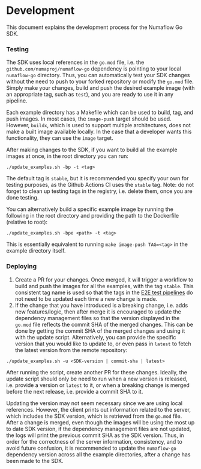 # Development

This document explains the development process for the Numaflow Go SDK.


### Testing

The SDK uses local references in the `go.mod` file, i.e. the `github.com/numaproj/numaflow-go` dependency is pointing to your local
`numaflow-go` directory. Thus, you can automatically test your SDK changes without the need to push to your forked repository or modify the `go.mod` file.
Simply make your changes, build and push the desired example image (with an appropriate tag, such as `test`), and you are ready to use it in any pipeline.

Each example directory has a Makefile which can be used to build, tag, and push images. In most cases, the `image-push` target should be used.
However, `buildx`, which is used to support multiple architectures, does not make a built image available locally. In the case that a developer 
wants this functionality, they can use the `image` target.

After making changes to the SDK, if you want to build all the example images at once, in the root directory you can run:
```shell
./update_examples.sh -bp -t <tag>
```
The default tag is `stable`, but it is recommended you specify your own for testing purposes, as the Github Actions CI uses the `stable` tag. Note: do not forget to clean up testing tags
in the registry, i.e. delete them, once you are done testing.

You can alternatively build a specific example image by running the following in the root directory and providing the path to the Dockerfile (relative to root):
```shell
./update_examples.sh -bpe <path> -t <tag>
```
This is essentially equivalent to running `make image-push TAG=<tag>` in the example directory itself.

### Deploying

1. Create a PR for your changes. Once merged, it will trigger a workflow to build and push the images for all the examples, 
with the tag `stable`. This consistent tag name is used so that the tags in the [E2E test pipelines](https://github.com/numaproj/numaflow/tree/main/test) do not need to be 
updated each time a new change is made. 
2. If the change that you have introduced is a breaking change, i.e. adds new features/logic, then after merge it is encouraged to update the dependency management files so that the version 
displayed in the `go.mod` file reflects the commit SHA of the merged changes. This can be done by getting the
commit SHA of the merged changes and using it with the update script. Alternatively, you can provide the specific version that you would like to update to, or even
pass in `latest` to fetch the latest version from the remote repository:
```shell
./update_examples.sh -u <SDK-version | commit-sha | latest>
```
After running the script, create another PR for these changes. Ideally, the update script should only be need to run when a new version is released, i.e. provide a version or `latest` to it,
or when a breaking change is merged before the next release, i.e. provide a commit SHA to it.

Updating the version may not seem necessary since we are using local references. However, the client prints
out information related to the server, which includes the SDK version, which is retrieved from the `go.mod` file.
After a change is merged, even though the images will be using the most up to date SDK
version, if the dependency management files are not updated, the logs will print the previous commit SHA as the SDK version.
Thus, in order for the correctness of the server information, consistency, and to avoid future confusion, it is recommended 
to update the `numaflow-go` dependency version across all the example directories, after a change has been made to the SDK.



